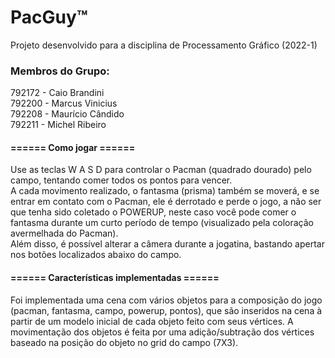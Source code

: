 # PacGuy™

Projeto desenvolvido para a disciplina de Processamento Gráfico (2022-1)

<h3>Membros do Grupo:</h3>
792172 - Caio Brandini<br> 
792200 - Marcus Vinicius<br>
792208 - Maurício Cândido<br>
792211 - Michel Ribeiro<br>

<h4></h4>

<h4>====== Como jogar ======</h4>
Use as teclas W A S D para controlar o Pacman (quadrado dourado) pelo campo, tentando comer todos os pontos para vencer.<Br> A cada movimento realizado, o 
fantasma (prisma) também se moverá, e se entrar em contato com o Pacman, ele é derrotado e perde o jogo, a não ser que tenha sido coletado o POWERUP, 
neste caso você pode comer o fantasma durante um curto período de tempo (visualizado pela coloração avermelhada do Pacman). <br>
Além disso, é possível alterar a câmera durante a jogatina, bastando apertar nos botões localizados abaixo do campo.

<h4>====== Características implementadas ======</h4>
Foi implementada uma cena com vários objetos para a composição do jogo (pacman, fantasma, campo, powerup, pontos), que são inseridos na cena à partir
de um modelo inicial de cada objeto feito com seus vértices. A movimentação dos objetos é feita por uma adição/subtração dos vértices baseado na 
posição do objeto no grid do campo (7X3).
